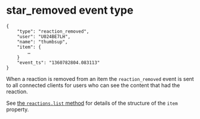 # star_removed event type

	{
		"type": "reaction_removed",
		"user": "U024BE7LH",
		"name": "thumbsup",
		"item": {
			…
		}
		"event_ts": "1360782804.083113"
	}

When a reaction is removed from an item the `reaction_removed` event is sent to all connected
clients for users who can see the content that had the reaction.

See [the `reactions.list` method](/methods/reactions.list) for details of the
structure of the `item` property.
